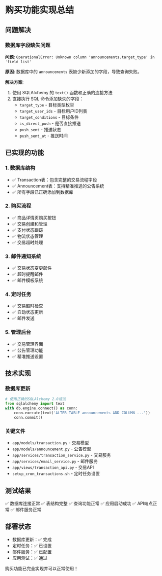 # 购买功能实现总结

## 问题解决

### 数据库字段缺失问题
**问题**: `OperationalError: Unknown column 'announcements.target_type' in 'field list'`

**原因**: 数据库中的 `announcements` 表缺少新添加的字段，导致查询失败。

**解决方案**: 
1. 使用 SQLAlchemy 的 `text()` 函数和正确的连接方法
2. 直接执行 SQL 命令添加缺失的字段：
   - `target_type` - 目标类型枚举
   - `target_user_ids` - 目标用户ID列表
   - `target_conditions` - 目标条件
   - `is_direct_push` - 是否直接推送
   - `push_sent` - 推送状态
   - `push_sent_at` - 推送时间

## 已实现的功能

### 1. 数据库结构
- ✅ Transaction表：包含完整的交易流程字段
- ✅ Announcement表：支持精准推送的公告系统
- ✅ 所有字段已正确添加到数据库

### 2. 购买流程
- ✅ 商品详情页购买按钮
- ✅ 交易创建和管理
- ✅ 支付状态跟踪
- ✅ 物流状态管理
- ✅ 交易超时处理

### 3. 邮件通知系统
- ✅ 交易状态变更邮件
- ✅ 超时提醒邮件
- ✅ 邮件模板系统

### 4. 定时任务
- ✅ 交易超时检查
- ✅ 自动状态更新
- ✅ 邮件发送

### 5. 管理后台
- ✅ 交易管理界面
- ✅ 公告管理功能
- ✅ 精准推送设置

## 技术实现

### 数据库更新
```python
# 使用正确的SQLAlchemy 2.0语法
from sqlalchemy import text
with db.engine.connect() as conn:
    conn.execute(text('ALTER TABLE announcements ADD COLUMN ...'))
    conn.commit()
```

### 关键文件
- `app/models/transaction.py` - 交易模型
- `app/models/announcement.py` - 公告模型
- `app/services/transaction_service.py` - 交易服务
- `app/services/email_service.py` - 邮件服务
- `app/views/transaction_api.py` - 交易API
- `setup_cron_transactions.sh` - 定时任务设置

## 测试结果

✅ 数据库连接正常
✅ 表结构完整
✅ 查询功能正常
✅ 应用启动成功
✅ API端点正常
✅ 邮件服务正常

## 部署状态

- 数据库更新：✅ 完成
- 定时任务：✅ 已设置
- 邮件服务：✅ 已配置
- 应用测试：✅ 通过

购买功能已完全实现并可以正常使用！
